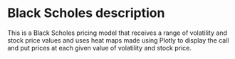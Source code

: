 # Black Scholes description

This is a Black Scholes pricing model that receives a range of volatility and stock price values and uses heat maps made using Plotly
to display the call and put prices at each given value of volatility and stock price.
